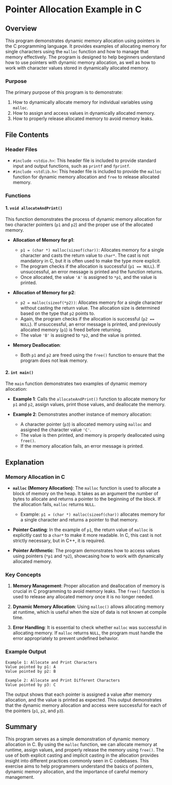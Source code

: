 # Pointer Allocation Example in C

## Overview

This program demonstrates dynamic memory allocation using pointers in the C programming language. It provides examples of allocating memory for single characters using the `malloc` function and how to manage that memory effectively. The program is designed to help beginners understand how to use pointers with dynamic memory allocation, as well as how to work with character values stored in dynamically allocated memory.

### Purpose

The primary purpose of this program is to demonstrate:
1. How to dynamically allocate memory for individual variables using `malloc`.
2. How to assign and access values in dynamically allocated memory.
3. How to properly release allocated memory to avoid memory leaks.

## File Contents

### Header Files

- `#include <stdio.h>`: This header file is included to provide standard input and output functions, such as `printf` and `fprintf`.
- `#include <stdlib.h>`: This header file is included to provide the `malloc` function for dynamic memory allocation and `free` to release allocated memory.

### Functions

#### 1. `void allocateAndPrint()`

This function demonstrates the process of dynamic memory allocation for two character pointers (`p1` and `p2`) and the proper use of the allocated memory.

- **Allocation of Memory for p1**:
  - `p1 = (char *) malloc(sizeof(char))`: Allocates memory for a single character and casts the return value to `char*`. The cast is not mandatory in C, but it is often used to make the type more explicit.
  - The program checks if the allocation is successful (`p1 == NULL`). If unsuccessful, an error message is printed and the function returns.
  - Once allocated, the value `'A'` is assigned to `*p1`, and the value is printed.

- **Allocation of Memory for p2**:
  - `p2 = malloc(sizeof(*p2))`: Allocates memory for a single character without casting the return value. The allocation size is determined based on the type that `p2` points to.
  - Again, the program checks if the allocation is successful (`p2 == NULL`). If unsuccessful, an error message is printed, and previously allocated memory (`p1`) is freed before returning.
  - The value `'B'` is assigned to `*p2`, and the value is printed.

- **Memory Deallocation**:
  - Both `p1` and `p2` are freed using the `free()` function to ensure that the program does not leak memory.

#### 2. `int main()`

The `main` function demonstrates two examples of dynamic memory allocation:

- **Example 1**: Calls the `allocateAndPrint()` function to allocate memory for `p1` and `p2`, assign values, print those values, and deallocate the memory.

- **Example 2**: Demonstrates another instance of memory allocation:
  - A character pointer (`p3`) is allocated memory using `malloc` and assigned the character value `'C'`.
  - The value is then printed, and memory is properly deallocated using `free()`.
  - If the memory allocation fails, an error message is printed.

## Explanation

### Memory Allocation in C

- **`malloc` (Memory Allocation)**: The `malloc` function is used to allocate a block of memory on the heap. It takes as an argument the number of bytes to allocate and returns a pointer to the beginning of the block. If the allocation fails, `malloc` returns `NULL`.
  - Example: `p1 = (char *) malloc(sizeof(char))` allocates memory for a single character and returns a pointer to that memory.

- **Pointer Casting**: In the example of `p1`, the return value of `malloc` is explicitly cast to a `char*` to make it more readable. In C, this cast is not strictly necessary, but in C++, it is required.

- **Pointer Arithmetic**: The program demonstrates how to access values using pointers (`*p1` and `*p2`), showcasing how to work with dynamically allocated memory.

### Key Concepts

1. **Memory Management**: Proper allocation and deallocation of memory is crucial in C programming to avoid memory leaks. The `free()` function is used to release any allocated memory once it is no longer needed.

2. **Dynamic Memory Allocation**: Using `malloc()` allows allocating memory at runtime, which is useful when the size of data is not known at compile time.

3. **Error Handling**: It is essential to check whether `malloc` was successful in allocating memory. If `malloc` returns `NULL`, the program must handle the error appropriately to prevent undefined behavior.

### Example Output

```
Example 1: Allocate and Print Characters
Value pointed by p1: A
Value pointed by p2: B

Example 2: Allocate and Print Different Characters
Value pointed by p3: C
```

The output shows that each pointer is assigned a value after memory allocation, and the value is printed as expected. This output demonstrates that the dynamic memory allocation and access were successful for each of the pointers (`p1`, `p2`, and `p3`).

## Summary

This program serves as a simple demonstration of dynamic memory allocation in C. By using the `malloc` function, we can allocate memory at runtime, assign values, and properly release the memory using `free()`. The use of both explicit casting and implicit casting in the allocation provides insight into different practices commonly seen in C codebases. This exercise aims to help programmers understand the basics of pointers, dynamic memory allocation, and the importance of careful memory management.

